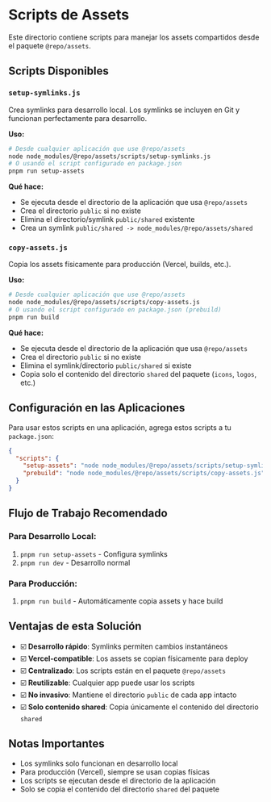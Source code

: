 # Scripts de Assets

Este directorio contiene scripts para manejar los assets compartidos desde el paquete `@repo/assets`.

## Scripts Disponibles

### `setup-symlinks.js`
Crea symlinks para desarrollo local. Los symlinks se incluyen en Git y funcionan perfectamente para desarrollo.

**Uso:**
```bash
# Desde cualquier aplicación que use @repo/assets
node node_modules/@repo/assets/scripts/setup-symlinks.js
# O usando el script configurado en package.json
pnpm run setup-assets
```

**Qué hace:**
- Se ejecuta desde el directorio de la aplicación que usa `@repo/assets`
- Crea el directorio `public` si no existe
- Elimina el directorio/symlink `public/shared` existente
- Crea un symlink `public/shared -> node_modules/@repo/assets/shared`

### `copy-assets.js`
Copia los assets físicamente para producción (Vercel, builds, etc.).

**Uso:**
```bash
# Desde cualquier aplicación que use @repo/assets
node node_modules/@repo/assets/scripts/copy-assets.js
# O usando el script configurado en package.json (prebuild)
pnpm run build
```

**Qué hace:**
- Se ejecuta desde el directorio de la aplicación que usa `@repo/assets`
- Crea el directorio `public` si no existe
- Elimina el symlink/directorio `public/shared` si existe
- Copia solo el contenido del directorio `shared` del paquete (`icons`, `logos`, etc.)

## Configuración en las Aplicaciones

Para usar estos scripts en una aplicación, agrega estos scripts a tu `package.json`:

```json
{
  "scripts": {
    "setup-assets": "node node_modules/@repo/assets/scripts/setup-symlinks.js",
    "prebuild": "node node_modules/@repo/assets/scripts/copy-assets.js"
  }
}
```

## Flujo de Trabajo Recomendado

### Para Desarrollo Local:
1. `pnpm run setup-assets` - Configura symlinks
2. `pnpm run dev` - Desarrollo normal

### Para Producción:
1. `pnpm run build` - Automáticamente copia assets y hace build

## Ventajas de esta Solución

- ☑️ **Desarrollo rápido**: Symlinks permiten cambios instantáneos
- ☑️ **Vercel-compatible**: Los assets se copian físicamente para deploy
- ☑️ **Centralizado**: Los scripts están en el paquete `@repo/assets`
- ☑️ **Reutilizable**: Cualquier app puede usar los scripts
- ☑️ **No invasivo**: Mantiene el directorio `public` de cada app intacto
- ☑️ **Solo contenido shared**: Copia únicamente el contenido del directorio `shared`

## Notas Importantes

- Los symlinks solo funcionan en desarrollo local
- Para producción (Vercel), siempre se usan copias físicas
- Los scripts se ejecutan desde el directorio de la aplicación
- Solo se copia el contenido del directorio `shared` del paquete
